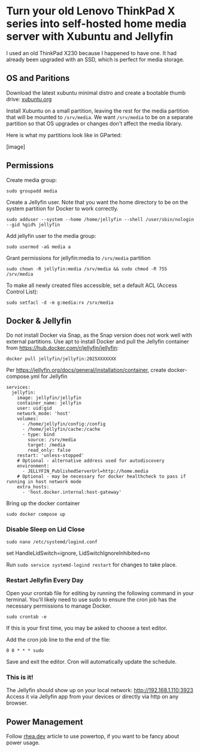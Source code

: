 # Turn your old Lenovo ThinkPad X series into self-hosted home media server with Xubuntu and Jellyfin

I used an old ThinkPad X230 because I happened to have one. It had already been upgraded with an SSD, which is perfect for media storage.

## OS and Paritions

Download the latest xubuntu minimal distro and create a bootable thumb drive: [xubuntu.org](https://xubuntu.org)

Install Xubuntu on a small partition, leaving the rest for the media partition that will be mounted to `/srv/media`. We want `/srv/media` to be on a separate partition so that OS upgrades or changes don't affect the media library.

Here is what my partitions look like in GParted:

[image]

## Permissions

Create media group:
```
sudo groupadd media
```

Create a Jellyfin user. Note that you want the home directory to be on the system partition for Docker to work correctly.
```
sudo adduser --system --home /home/jellyfin --shell /user/sbin/nologin --gid %gid% jellyfin
```
Add jellyfin user to the media group:
```
sudo usermod -aG media a
```
Grant permissions for jellyfin:media to `/srv/media` partition
```
sudo chown -R jellyfin:media /srv/media && sudo chmod -R 755 /srv/media
```
To make all newly created files accessible, set a default ACL (Access Control List):

```
sudo setfacl -d -m g:media:rx /srv/media
```

## Docker & Jellyfin

Do not install Docker via Snap, as the Snap version does not work well with external partitions.
Use apt to install Docker and pull the Jellyfin container from https://hub.docker.com/r/jellyfin/jellyfin:
```
docker pull jellyfin/jellyfin:2025XXXXXXX
```
Per https://jellyfin.org/docs/general/installation/container, create docker-compose.yml for Jellyfin
```
services:
  jellyfin:
    image: jellyfin/jellyfin
    container_name: jellyfin
    user: uid:gid
    network_mode: 'host'
    volumes:
      - /home/jellyfin/config:/config
      - /home/jellyfin/cache:/cache
      - type: bind
        source: /srv/media
        target: /media
        read_only: false
    restart: 'unless-stopped'
    # Optional - alternative address used for autodiscovery
    environment:
      - JELLYFIN_PublishedServerUrl=http://home.media
    # Optional - may be necessary for docker healthcheck to pass if running in host network mode
    extra_hosts:
      - 'host.docker.internal:host-gateway'
```
Bring up the docker container
```
sudo docker compose up
```

### Disable Sleep on Lid Close

```
sudo nano /etc/systemd/logind.conf
```

set HandleLidSwitch=ignore, LidSwitchIgnoreInhibited=no

Run `sudo service systemd-logind restart` for changes to take place.

### Restart Jellyfin Every Day

Open your crontab file for editing by running the following command in your terminal. You'll likely need to use sudo to ensure the cron job has the necessary permissions to manage Docker.
```
sudo crontab -e
```

If this is your first time, you may be asked to choose a text editor.

Add the cron job line to the end of the file:
```
0 0 * * * sudo
```

Save and exit the editor. Cron will automatically update the schedule.

### This is it!

The Jellyfin should show up on your local network: http://192.168.1.110:3923
Access it via Jellyfin app from your devices or directly via http on any browser.


## Power Management

Follow [rhea.dev](https://rhea.dev/articles/2017-07/Home-server-Power-saving) article to use powertop, if you want to be fancy about power usage. 






